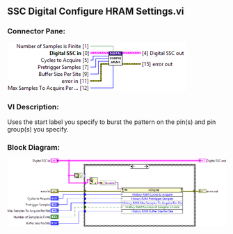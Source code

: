 ## **SSC Digital Configure HRAM Settings.vi**
### Connector Pane:
![alt text](/docs/images/Instrument%20Control/Digital/SSC%20Digital/HRAM/SSC%20Digital%20Configure%20HRAM%20Settings.vic.png "SSC Digital Configure HRAM Settings.vi connector pane")

### VI Description:
Uses the start label you specify to burst the pattern on the pin(s) and pin group(s) you specify.

### Block Diagram:
![alt text](/docs/images/Instrument%20Control/Digital/SSC%20Digital/HRAM/SSC%20Digital%20Configure%20HRAM%20Settings.vid.png "SSC Digital Configure HRAM Settings.vi block diagram")
